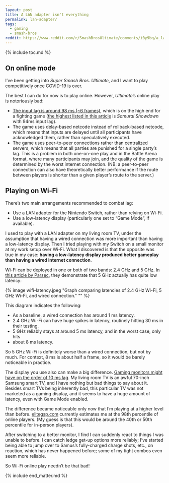 ```yaml
---
layout: post
title: A LAN adapter isn't everything
permalink: lan-adapter/
tags:
  - gaming
  - smash-bros
reddit: https://www.reddit.com/r/SmashBrosUltimate/comments/i0y9bq/a_lan_adapter_isnt_everything/
---
```


{% include toc.md %}

## On online mode

I’ve been getting into _Super Smash Bros. Ultimate_, and I want to play competitively once COVID-19 is over.

The best I can do for now is to play online. However, _Ultimate_’s online play is notoriously bad:

* [The input lag is around 98 ms (~6 frames)](https://www.polygon.com/2018/12/14/18140814/super-smash-bros-ultimate-input-lag-latency-feel), which is on the high end for a fighting game ([the highest listed in this article](http://shoryuken.com/2018/10/19/soulcalibur-vi-input-lag-tested-and-its-comparable-to-street-fighter-v/) is _Samurai Showdown_ with 94ms input lag).
* The game uses delay-based netcode instead of rollback-based netcode, which means that inputs are delayed until all participants have acknowledged them, rather than speculatively executed.
* The game uses peer-to-peer connections rather than centralized servers, which means that all parties are punished for a single party’s lag. This is a problem in both one-on-one play and in the Battle Arena format, where many participants may join, and the quality of the game is determined by the worst internet connection. (NB: a peer-to-peer connection can also have theoretically better performance if the route between players is shorter than a given player’s route to the server.)

## Playing on Wi-Fi

There’s two main arrangements recommended to combat lag:

* Use a LAN adapter for the Nintendo Switch, rather than relying on Wi-Fi.
* Use a low-latency display (particularly one set to “Game Mode”, if available).

I used to play with a LAN adapter on my living room TV, under the assumption that having a wired connection was more important than having a low-latency display. Then I tried playing with my Switch on a small monitor at my work setup over Wi-Fi. What I discovered is that the opposite was true in my case: **having a low-latency display produced better gameplay than having a wired internet connection**.

Wi-Fi can be deployed in one or both of two bands: 2.4 GHz and 5 GHz. [In this article by Parsec](https://blog.parsecgaming.com/how-your-wifi-band-impacts-low-latency-connections-9f1e538a63dd), they demonstrate that 5 GHz actually has quite low latency:

{% image wifi-latency.jpeg
         "Graph comparing latencies of 2.4 GHz Wi-Fi, 5 GHz Wi-Fi, and wired connection."
         "" %}

This diagram indicates the following:

* As a baseline, a wired connection has around 1 ms latency.
* 2.4 GHz Wi-Fi can have huge spikes in latency, routinely hitting 30 ms in their testing.
* 5 GHz reliably stays at around 5 ms latency, and in the worst case, only hits
* about 8 ms latency.

So 5 GHz Wi-Fi is definitely worse than a wired connection, but not by much. For context, 8 ms is about half a frame, so it would be barely noticeable in practice.

The display you use also can make a big difference. [Gaming monitors might have on the order of 10 ms lag](https://www.rtings.com/monitor/tests/inputs/input-lag). My living room TV is an awful 70-inch Samsung smart TV, and I have nothing but bad things to say about it. Besides smart TVs being inherently bad, this particular TV was not marketed as a gaming display, and it seems to have a huge amount of latency, even with Game Mode enabled.

The difference became noticeable only now that I’m playing at a higher level than before. [elitegsp.com](https://www.elitegsp.com/) currently estimates me at the 98th percentile of online players. (My guess is that this would be around the 40th or 50th percentile for in-person players).

After switching to a better monitor, I find I can suddenly react to things I was unable to before. I can catch ledge get-up options more reliably; I’ve started being able to jump over to Samus’s fully-charged charge shots, etc., on reaction, which has never happened before; some of my tight combos even seem more reliable.

So Wi-Fi online play needn’t be that bad!

{% include end_matter.md %}
